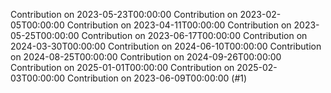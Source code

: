 Contribution on 2023-05-23T00:00:00
Contribution on 2023-02-05T00:00:00
Contribution on 2023-04-11T00:00:00
Contribution on 2023-05-25T00:00:00
Contribution on 2023-06-17T00:00:00
Contribution on 2024-03-30T00:00:00
Contribution on 2024-06-10T00:00:00
Contribution on 2024-08-25T00:00:00
Contribution on 2024-09-26T00:00:00
Contribution on 2025-01-01T00:00:00
Contribution on 2025-02-03T00:00:00
Contribution on 2023-06-09T00:00:00 (#1)
